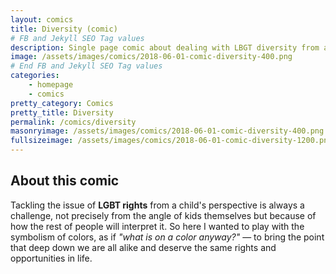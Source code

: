 ```yaml
---
layout: comics
title: Diversity (comic)
# FB and Jekyll SEO Tag values
description: Single page comic about dealing with LBGT diversity from a children's perspective.
image: /assets/images/comics/2018-06-01-comic-diversity-400.png
# End FB and Jekyll SEO Tag values
categories: 
    - homepage
    - comics
pretty_category: Comics
pretty_title: Diversity
permalink: /comics/diversity
masonryimage: /assets/images/comics/2018-06-01-comic-diversity-400.png
fullsizeimage: /assets/images/comics/2018-06-01-comic-diversity-1200.png 
---
```

## About this comic

Tackling the issue of **LGBT rights** from a child's perspective is always a challenge, not precisely from the angle of kids themselves but because of how the rest of people will interpret it. So here I wanted to play with the symbolism of colors, as if _"what is on a color anyway?"_ — to bring the point that deep down we are all alike and deserve the same rights and opportunities in life.